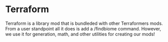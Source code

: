 # Terraform
Terraform is a library mod that is bundleded with other Terraformers mods.
From a user standpoint all it does is add a /findbiome command. However, we use it for generation, math, and other utilities for creating our mods!
